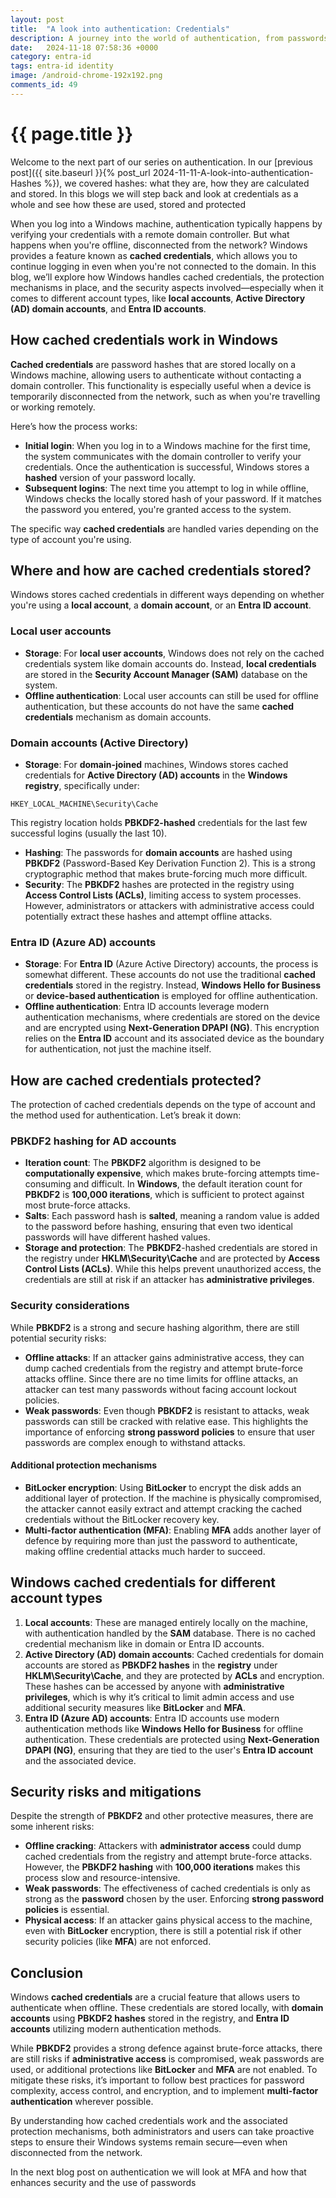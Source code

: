 ```yaml
---
layout: post
title:  "A look into authentication: Credentials"
description: A journey into the world of authentication, from passwords, hashes, credentials, protocols, MFA, through to passwordless
date:   2024-11-18 07:58:36 +0000
category: entra-id
tags: entra-id identity
image: /android-chrome-192x192.png
comments_id: 49
---
```

<h1>{{ page.title }}</h1>

Welcome to the next part of our series on authentication. In our [previous post]({{ site.baseurl }}{% post_url 2024-11-11-A-look-into-authentication-Hashes %}), we covered hashes: what they are, how they are calculated and stored.  In this blogs we will step back and look at credentials as a whole and see how these are used, stored and protected

When you log into a Windows machine, authentication typically happens by verifying your credentials with a remote domain controller. But what happens when you're offline, disconnected from the network? Windows provides a feature known as **cached credentials**, which allows you to continue logging in even when you're not connected to the domain. In this blog, we’ll explore how Windows handles cached credentials, the protection mechanisms in place, and the security aspects involved—especially when it comes to different account types, like **local accounts**, **Active Directory (AD) domain accounts**, and **Entra ID accounts**.

## How cached credentials work in Windows

**Cached credentials** are password hashes that are stored locally on a Windows machine, allowing users to authenticate without contacting a domain controller. This functionality is especially useful when a device is temporarily disconnected from the network, such as when you're travelling or working remotely.

Here’s how the process works:
- **Initial login**: When you log in to a Windows machine for the first time, the system communicates with the domain controller to verify your credentials. Once the authentication is successful, Windows stores a **hashed** version of your password locally.
- **Subsequent logins**: The next time you attempt to log in while offline, Windows checks the locally stored hash of your password. If it matches the password you entered, you're granted access to the system.

The specific way **cached credentials** are handled varies depending on the type of account you're using.

## Where and how are cached credentials stored?

Windows stores cached credentials in different ways depending on whether you're using a **local account**, a **domain account**, or an **Entra ID account**.

### Local user accounts
- **Storage**: For **local user accounts**, Windows does not rely on the cached credentials system like domain accounts do. Instead, **local credentials** are stored in the **Security Account Manager (SAM)** database on the system.
- **Offline authentication**: Local user accounts can still be used for offline authentication, but these accounts do not have the same **cached credentials** mechanism as domain accounts.

### Domain accounts (Active Directory)
- **Storage**: For **domain-joined** machines, Windows stores cached credentials for **Active Directory (AD) accounts** in the **Windows registry**, specifically under:

```
HKEY_LOCAL_MACHINE\Security\Cache
```

This registry location holds **PBKDF2-hashed** credentials for the last few successful logins (usually the last 10).
- **Hashing**: The passwords for **domain accounts** are hashed using **PBKDF2** (Password-Based Key Derivation Function 2). This is a strong cryptographic method that makes brute-forcing much more difficult.
- **Security**: The **PBKDF2** hashes are protected in the registry using **Access Control Lists (ACLs)**, limiting access to system processes. However, administrators or attackers with administrative access could potentially extract these hashes and attempt offline attacks.

### Entra ID (Azure AD) accounts
- **Storage**: For **Entra ID** (Azure Active Directory) accounts, the process is somewhat different. These accounts do not use the traditional **cached credentials** stored in the registry. Instead, **Windows Hello for Business** or **device-based authentication** is employed for offline authentication.
- **Offline authentication**: Entra ID accounts leverage modern authentication mechanisms, where credentials are stored on the device and are encrypted using **Next-Generation DPAPI (NG)**. This encryption relies on the **Entra ID** account and its associated device as the boundary for authentication, not just the machine itself.

## How are cached credentials protected?

The protection of cached credentials depends on the type of account and the method used for authentication. Let’s break it down:

### PBKDF2 hashing for AD accounts
- **Iteration count**: The **PBKDF2** algorithm is designed to be **computationally expensive**, which makes brute-forcing attempts time-consuming and difficult. In **Windows**, the default iteration count for **PBKDF2** is **100,000 iterations**, which is sufficient to protect against most brute-force attacks.
- **Salts**: Each password hash is **salted**, meaning a random value is added to the password before hashing, ensuring that even two identical passwords will have different hashed values.
- **Storage and protection**: The **PBKDF2**-hashed credentials are stored in the registry under **HKLM\Security\Cache** and are protected by **Access Control Lists (ACLs)**. While this helps prevent unauthorized access, the credentials are still at risk if an attacker has **administrative privileges**.

### Security considerations
While **PBKDF2** is a strong and secure hashing algorithm, there are still potential security risks:
- **Offline attacks**: If an attacker gains administrative access, they can dump cached credentials from the registry and attempt brute-force attacks offline. Since there are no time limits for offline attacks, an attacker can test many passwords without facing account lockout policies.
- **Weak passwords**: Even though **PBKDF2** is resistant to attacks, weak passwords can still be cracked with relative ease. This highlights the importance of enforcing **strong password policies** to ensure that user passwords are complex enough to withstand attacks.

#### Additional protection mechanisms
- **BitLocker encryption**: Using **BitLocker** to encrypt the disk adds an additional layer of protection. If the machine is physically compromised, the attacker cannot easily extract and attempt cracking the cached credentials without the BitLocker recovery key.
- **Multi-factor authentication (MFA)**: Enabling **MFA** adds another layer of defence by requiring more than just the password to authenticate, making offline credential attacks much harder to succeed.

## Windows cached credentials for different account types
1. **Local accounts**: These are managed entirely locally on the machine, with authentication handled by the **SAM** database. There is no cached credential mechanism like in domain or Entra ID accounts.
2. **Active Directory (AD) domain accounts**: Cached credentials for domain accounts are stored as **PBKDF2 hashes** in the **registry** under **HKLM\Security\Cache**, and they are protected by **ACLs** and encryption. These hashes can be accessed by anyone with **administrative privileges**, which is why it’s critical to limit admin access and use additional security measures like **BitLocker** and **MFA**.
3. **Entra ID (Azure AD) accounts**: Entra ID accounts use modern authentication methods like **Windows Hello for Business** for offline authentication. These credentials are protected using **Next-Generation DPAPI (NG)**, ensuring that they are tied to the user's **Entra ID account** and the associated device.

## Security risks and mitigations
Despite the strength of **PBKDF2** and other protective measures, there are some inherent risks:
- **Offline cracking**: Attackers with **administrator access** could dump cached credentials from the registry and attempt brute-force attacks. However, the **PBKDF2 hashing** with **100,000 iterations** makes this process slow and resource-intensive.
- **Weak passwords**: The effectiveness of cached credentials is only as strong as the **password** chosen by the user. Enforcing **strong password policies** is essential.
- **Physical access**: If an attacker gains physical access to the machine, even with **BitLocker** encryption, there is still a potential risk if other security policies (like **MFA**) are not enforced.

## Conclusion

Windows **cached credentials** are a crucial feature that allows users to authenticate when offline. These credentials are stored locally, with **domain accounts** using **PBKDF2 hashes** stored in the registry, and **Entra ID accounts** utilizing modern authentication methods. 

While **PBKDF2** provides a strong defence against brute-force attacks, there are still risks if **administrative access** is compromised, weak passwords are used, or additional protections like **BitLocker** and **MFA** are not enabled. To mitigate these risks, it’s important to follow best practices for password complexity, access control, and encryption, and to implement **multi-factor authentication** wherever possible.

By understanding how cached credentials work and the associated protection mechanisms, both administrators and users can take proactive steps to ensure their Windows systems remain secure—even when disconnected from the network.

In the next blog post on authentication we will look at MFA and how that enhances security and the use of passwords

